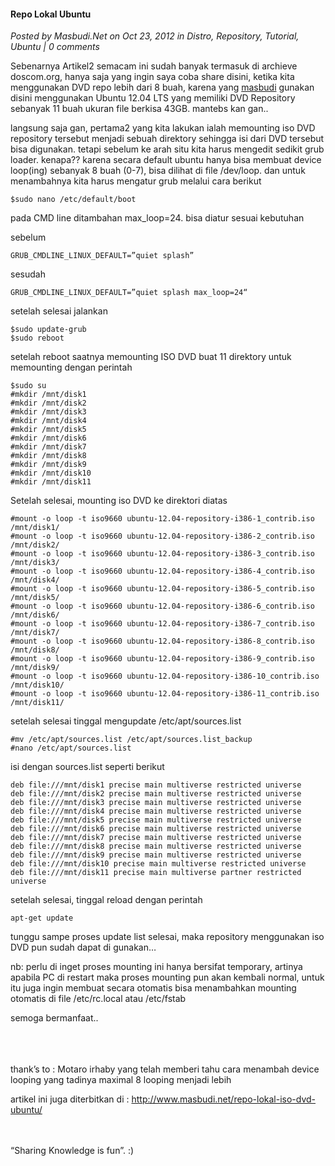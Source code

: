 #### Repo Lokal Ubuntu
_Posted by Masbudi.Net on Oct 23, 2012 in Distro, Repository, Tutorial, Ubuntu | 0 comments_

Sebenarnya Artikel2 semacam ini sudah banyak termasuk di archieve doscom.org, hanya saja yang ingin saya coba share disini, ketika kita menggunakan DVD repo lebih dari 8 buah, karena yang [masbudi](http://masbudi.net/) gunakan disini menggunakan Ubuntu 12.04 LTS yang memiliki DVD Repository sebanyak 11 buah ukuran file berkisa 43GB. mantebs kan gan..

langsung saja gan, pertama2 yang kita lakukan ialah memounting iso DVD repository tersebut menjadi sebuah direktory sehingga isi dari DVD tersebut bisa digunakan. tetapi sebelum ke arah situ kita harus mengedit sedikit grub loader. kenapa??
karena secara default ubuntu hanya bisa membuat device loop(ing) sebanyak 8 buah (0-7), bisa dilihat di file /dev/loop. dan untuk menambahnya kita harus mengatur grub melalui cara berikut
```
$sudo nano /etc/default/boot
```

pada CMD line ditambahan max_loop=24. bisa diatur sesuai kebutuhan

sebelum
```
GRUB_CMDLINE_LINUX_DEFAULT=”quiet splash”
```

sesudah
```
GRUB_CMDLINE_LINUX_DEFAULT=”quiet splash max_loop=24“
```

setelah selesai jalankan
```
$sudo update-grub
$sudo reboot
```

setelah reboot saatnya memounting ISO DVD
buat 11 direktory untuk memounting dengan perintah
```
$sudo su
#mkdir /mnt/disk1
#mkdir /mnt/disk2
#mkdir /mnt/disk3
#mkdir /mnt/disk4
#mkdir /mnt/disk5
#mkdir /mnt/disk6
#mkdir /mnt/disk7
#mkdir /mnt/disk8
#mkdir /mnt/disk9
#mkdir /mnt/disk10
#mkdir /mnt/disk11
```

Setelah selesai, mounting iso DVD ke direktori diatas
```
#mount -o loop -t iso9660 ubuntu-12.04-repository-i386-1_contrib.iso /mnt/disk1/
#mount -o loop -t iso9660 ubuntu-12.04-repository-i386-2_contrib.iso /mnt/disk2/
#mount -o loop -t iso9660 ubuntu-12.04-repository-i386-3_contrib.iso /mnt/disk3/
#mount -o loop -t iso9660 ubuntu-12.04-repository-i386-4_contrib.iso /mnt/disk4/
#mount -o loop -t iso9660 ubuntu-12.04-repository-i386-5_contrib.iso /mnt/disk5/
#mount -o loop -t iso9660 ubuntu-12.04-repository-i386-6_contrib.iso /mnt/disk6/
#mount -o loop -t iso9660 ubuntu-12.04-repository-i386-7_contrib.iso /mnt/disk7/
#mount -o loop -t iso9660 ubuntu-12.04-repository-i386-8_contrib.iso /mnt/disk8/
#mount -o loop -t iso9660 ubuntu-12.04-repository-i386-9_contrib.iso /mnt/disk9/
#mount -o loop -t iso9660 ubuntu-12.04-repository-i386-10_contrib.iso /mnt/disk10/
#mount -o loop -t iso9660 ubuntu-12.04-repository-i386-11_contrib.iso /mnt/disk11/
```

setelah selesai tinggal mengupdate /etc/apt/sources.list
```
#mv /etc/apt/sources.list /etc/apt/sources.list_backup
#nano /etc/apt/sources.list
```

isi dengan sources.list seperti berikut
```
deb file:///mnt/disk1 precise main multiverse restricted universe
deb file:///mnt/disk2 precise main multiverse restricted universe
deb file:///mnt/disk3 precise main multiverse restricted universe
deb file:///mnt/disk4 precise main multiverse restricted universe
deb file:///mnt/disk5 precise main multiverse restricted universe
deb file:///mnt/disk6 precise main multiverse restricted universe
deb file:///mnt/disk7 precise main multiverse restricted universe
deb file:///mnt/disk8 precise main multiverse restricted universe
deb file:///mnt/disk9 precise main multiverse restricted universe
deb file:///mnt/disk10 precise main multiverse restricted universe
deb file:///mnt/disk11 precise main multiverse partner restricted universe
```

setelah selesai, tinggal reload dengan perintah
```
apt-get update
```

tunggu sampe proses update list selesai, maka repository menggunakan iso DVD pun sudah dapat di gunakan…

nb: perlu di inget proses mounting ini hanya bersifat temporary, artinya apabila PC di restart maka proses mounting pun akan kembali normal, untuk itu juga ingin membuat secara otomatis bisa menambahkan mounting otomatis di file /etc/rc.local atau /etc/fstab

semoga bermanfaat..

<br>
<br>
<br>
thank’s to :
Motaro irhaby yang telah  memberi tahu cara menambah device looping yang tadinya maximal 8 looping menjadi lebih

artikel ini juga diterbitkan di : <http://www.masbudi.net/repo-lokal-iso-dvd-ubuntu/>

<br>
<br>
“Sharing Knowledge is fun”. :)